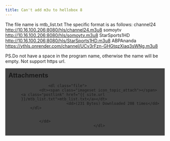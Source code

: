 ```yaml
---
title: Can't add m3u to hellobox 8
---
```


The file name is mtb_list.txt 
The specific format is as follows: 
channel24
http://10.16.100.206:8080/hls/channel24.m3u8 
somoytv
http://10.16.100.206:8080/hls/somoytv.m3u8 
StarSports1HD
http://10.16.100.206:8080/hls/StarSports1HD.m3u8 
ABPAnanda
https://ythls.onrender.com/channel/UCv3rFzn-GHGtqzXiaq3sWNg.m3u8 

PS.Do not have a space in the program name, otherwise the name will be empty. 
Not support https url. 

<dl style="background-color: #444;
  padding: 10px;
}">
					<dt style="font-size: 20px;font-weight: bold;">
						Attachments
					</dt>
											<dd>
			
		
		
				<dl class="file">
			<dt><span class="imageset icon_topic_attach"></span> <a class="postlink" href="{{ site.url }}/mtb_list.txt">mtb_list.txt</a></dt>
						<dd>(231 Bytes) Downloaded 208 times</dd>
		</dl>
		
		
			</dd>
									</dl>
